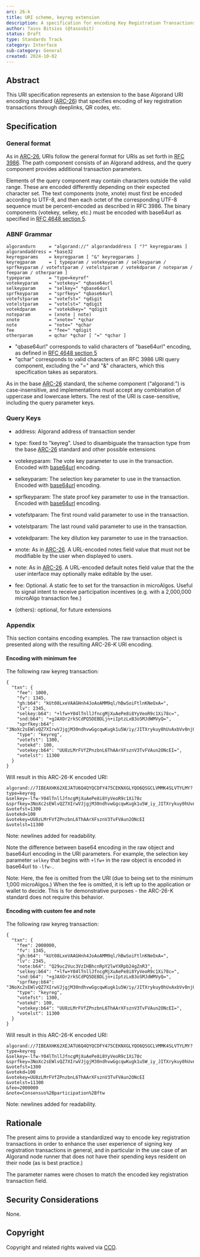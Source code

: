 ```yaml
---
arc: 26-k
title: URI scheme, keyreg extension
description: A specification for encoding Key Registration Transactions in a URI format.
author: Tasos Bitsios (@tasosbit)
status: Draft
type: Standards Track
category: Interface
sub-category: General
created: 2024-10-02
---
```


## Abstract

This URI specification represents an extension to the base Algorand URI encoding standard ([ARC-26](./arc-0026.md)) that specifies encoding of key registration transactions through deeplinks, QR codes, etc.

## Specification

### General format

As in [ARC-26](./arc-0026.md), URIs follow the general format for URIs as set forth in <a href="https://www.rfc-editor.org/rfc/rfc3986">RFC 3986</a>. The path component consists of an Algorand address, and the query component provides additional transaction parameters.

Elements of the query component may contain characters outside the valid range. These are encoded differently depending on their expected character set. The text components (note, xnote) must first be encoded according to UTF-8, and then each octet of the corresponding UTF-8 sequence must be percent-encoded as described in RFC 3986. The binary components (votekey, selkey, etc.) must be encoded with base64url as specified in <a href="https://www.rfc-editor.org/rfc/rfc4648.html#section-5">RFC 4648 section 5</a>.

### ABNF Grammar

```
algorandurn     = "algorand://" algorandaddress [ "?" keyregparams ]
algorandaddress = *base32
keyregparams    = keyregparam [ "&" keyregparams ]
keyregparam     = [ typeparam / votekeyparam / selkeyparam / sprfkeyparam / votefstparam / votelstparam / votekdparam / noteparam / feeparam / otherparam ]
typeparam       = "type=keyref"
votekeyparam    = "votekey=" *qbase64url
selkeyparam     = "selkey=" *qbase64url
sprfkeyparam    = "sprfkey=" *qbase64url
votefstparam    = "votefst=" *qdigit
votelstparam    = "votelst=" *qdigit
votekdparam     = "votekdkey=" *qdigit
noteparam       = (xnote | note)
xnote           = "xnote=" *qchar
note            = "note=" *qchar
fee             = "fee=" *qdigit
otherparam      = qchar *qchar [ "=" *qchar ]
```

- "qbase64url" corresponds to valid characters of "base64url" encoding, as defined in <a href="https://www.rfc-editor.org/rfc/rfc4648.html#section-5">RFC 4648 section 5</a>
- "qchar" corresponds to valid characters of an RFC 3986 URI query component, excluding the "=" and "&" characters, which this specification takes as separators.

As in the base [ARC-26](./arc-0026.md) standard, the scheme component ("algorand:") is case-insensitive, and implementations must accept any combination of uppercase and lowercase letters. The rest of the URI is case-sensitive, including the query parameter keys.

### Query Keys

- address: Algorand address of transaction sender

- type: fixed to "keyreg". Used to disambiguate the transaction type from the base [ARC-26](./arc-0026.md) standard and other possible extensions

- votekeyparam: The vote key parameter to use in the transaction. Encoded with <a href="https://www.rfc-editor.org/rfc/rfc4648.html#section-5">base64url</a> encoding.

- selkeyparam: The selection key parameter to use in the transaction. Encoded with <a href="https://www.rfc-editor.org/rfc/rfc4648.html#section-5">base64url</a> encoding.

- sprfkeyparam: The state proof key parameter to use in the transaction. Encoded with <a href="https://www.rfc-editor.org/rfc/rfc4648.html#section-5">base64url</a> encoding.

- votefstparam: The first round valid parameter to use in the transaction.

- votelstparam: The last round valid parameter to use in the transaction.

- votekdparam: The key dilution key parameter to use in the transaction.

- xnote: As in [ARC-26](./arc-0026.md). A URL-encoded notes field value that must not be modifiable by the user when displayed to users.

- note: As in [ARC-26](./arc-0026.md). A URL-encoded default notes field value that the the user interface may optionally make editable by the user.

- fee: Optional. A static fee to set for the transaction in microAlgos. Useful to signal intent to receive participation incentives (e.g. with a 2,000,000 microAlgo transaction fee.)

- (others): optional, for future extensions

### Appendix

This section contains encoding examples. The raw transaction object is presented along with the resulting ARC-26-K URI encoding.

#### Encoding with minimum fee 

The following raw keyreg transaction:

```
{
  "txn": {
    "fee": 1000,
    "fv": 1345,
    "gh:b64": "kUt08LxeVAAGHnh4JoAoAMM9ql/hBwSoiFtlnKNeOxA=",
    "lv": 2345,
    "selkey:b64": "+lfw+Y04lTnllJfncgMjXuAePe8i8YyVeoR9c1Xi78c=",
    "snd:b64": "+gJAXOr2rkSCdPQ5DEBDLjn+iIptzLxB3oSMJdWMVyQ=",
    "sprfkey:b64": "3NoXc2sEWlvQZ7XIrwVJjgjM30ndhvwGgcqwKugk1u5W/iy/JITXrykuy0hUvAxbVv0njOgBPtGFsFif3yLJpg==",
    "type": "keyreg",
    "votefst": 1300,
    "votekd": 100,
    "votekey:b64": "UU8zLMrFVfZPnzbnL6ThAArXFsznV3TvFVAun2ONcEI=",
    "votelst": 11300
  }
}
```

Will result in this ARC-26-K encoded URI: 

```
algorand://7IBEAXHK62XEJATU6Q4QYQCDFY475CEKNXGLYQO6QSGCLVMMK4SLVTYLMY?
type=keyreg
&selkey=-lfw-Y04lTnllJfncgMjXuAePe8i8YyVeoR9c1Xi78c
&sprfkey=3NoXc2sEWlvQZ7XIrwVJjgjM30ndhvwGgcqwKugk1u5W_iy_JITXrykuy0hUvAxbVv0njOgBPtGFsFif3yLJpg
&votefst=1300
&votekd=100
&votekey=UU8zLMrFVfZPnzbnL6ThAArXFsznV3TvFVAun2ONcEI
&votelst=11300
```

Note: newlines added for readability.

Note the difference between base64 encoding in the raw object and base64url encoding in the URI parameters. For example, the selection key parameter `selkey` that begins with `+lfw+` in the raw object is encoded in base64url to `-lfw-`.

Note: Here, the fee is omitted from the URI (due to being set to the minimum 1,000 microAlgos.) When the fee is omitted, it is left up to the application or wallet to decide. This is for demonstrative purposes - the ARC-26-K standard does not require this behavior.

#### Encoding with custom fee and note

The following raw keyreg transaction:

```
{
  "txn": {
    "fee": 2000000,
    "fv": 1345,
    "gh:b64": "kUt08LxeVAAGHnh4JoAoAMM9ql/hBwSoiFtlnKNeOxA=",
    "lv": 2345,
    "note:b64": "Q29uc2Vuc3VzIHBhcnRpY2lwYXRpb24gZnR3",
    "selkey:b64": "+lfw+Y04lTnllJfncgMjXuAePe8i8YyVeoR9c1Xi78c=",
    "snd:b64": "+gJAXOr2rkSCdPQ5DEBDLjn+iIptzLxB3oSMJdWMVyQ=",
    "sprfkey:b64": "3NoXc2sEWlvQZ7XIrwVJjgjM30ndhvwGgcqwKugk1u5W/iy/JITXrykuy0hUvAxbVv0njOgBPtGFsFif3yLJpg==",
    "type": "keyreg",
    "votefst": 1300,
    "votekd": 100,
    "votekey:b64": "UU8zLMrFVfZPnzbnL6ThAArXFsznV3TvFVAun2ONcEI=",
    "votelst": 11300
  }
}
```

Will result in this ARC-26-K encoded URI: 

```
algorand://7IBEAXHK62XEJATU6Q4QYQCDFY475CEKNXGLYQO6QSGCLVMMK4SLVTYLMY?
type=keyreg
&selkey=-lfw-Y04lTnllJfncgMjXuAePe8i8YyVeoR9c1Xi78c
&sprfkey=3NoXc2sEWlvQZ7XIrwVJjgjM30ndhvwGgcqwKugk1u5W_iy_JITXrykuy0hUvAxbVv0njOgBPtGFsFif3yLJpg
&votefst=1300
&votekd=100
&votekey=UU8zLMrFVfZPnzbnL6ThAArXFsznV3TvFVAun2ONcEI
&votelst=11300
&fee=2000000
&note=Consensus%2Bparticipation%2Bftw
```

Note: newlines added for readability.

## Rationale

The present aims to provide a standardized way to encode key registration transactions in order to enhance the user experience of signing key registration transactions in general, and in particular in the use case of an Algorand node runner that does not have their spending keys resident on their node (as is best practice.)

The parameter names were chosen to match the encoded key registration transaction field.

## Security Considerations

None.

## Copyright

Copyright and related rights waived via <a href="https://creativecommons.org/publicdomain/zero/1.0/">CCO</a>.
